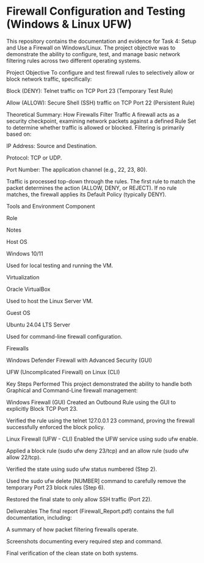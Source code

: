 # Firewall Configuration and Testing (Windows & Linux UFW)
This repository contains the documentation and evidence for Task 4: Setup and Use a Firewall on Windows/Linux. The project objective was to demonstrate the ability to configure, test, and manage basic network filtering rules across two different operating systems.

Project Objective
To configure and test firewall rules to selectively allow or block network traffic, specifically:

Block (DENY): Telnet traffic on TCP Port 23 (Temporary Test Rule)

Allow (ALLOW): Secure Shell (SSH) traffic on TCP Port 22 (Persistent Rule)

Theoretical Summary: How Firewalls Filter Traffic
A firewall acts as a security checkpoint, examining network packets against a defined Rule Set to determine whether traffic is allowed or blocked. Filtering is primarily based on:

IP Address: Source and Destination.

Protocol: TCP or UDP.

Port Number: The application channel (e.g., 22, 23, 80).

Traffic is processed top-down through the rules. The first rule to match the packet determines the action (ALLOW, DENY, or REJECT). If no rule matches, the firewall applies its Default Policy (typically DENY).

Tools and Environment
Component

Role

Notes

Host OS

Windows 10/11

Used for local testing and running the VM.

Virtualization

Oracle VirtualBox

Used to host the Linux Server VM.

Guest OS

Ubuntu 24.04 LTS Server

Used for command-line firewall configuration.

Firewalls

Windows Defender Firewall with Advanced Security (GUI)

UFW (Uncomplicated Firewall) on Linux (CLI)

Key Steps Performed
This project demonstrated the ability to handle both Graphical and Command-Line firewall management:

Windows Firewall (GUI)
Created an Outbound Rule using the GUI to explicitly Block TCP Port 23.

Verified the rule using the telnet 127.0.0.1 23 command, proving the firewall successfully enforced the block policy.

Linux Firewall (UFW - CLI)
Enabled the UFW service using sudo ufw enable.

Applied a block rule (sudo ufw deny 23/tcp) and an allow rule (sudo ufw allow 22/tcp).

Verified the state using sudo ufw status numbered (Step 2).

Used the sudo ufw delete [NUMBER] command to carefully remove the temporary Port 23 block rules (Step 6).

Restored the final state to only allow SSH traffic (Port 22).

Deliverables
The final report (Firewall_Report.pdf) contains the full documentation, including:

A summary of how packet filtering firewalls operate.

Screenshots documenting every required step and command.

Final verification of the clean state on both systems.
